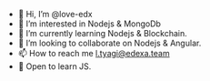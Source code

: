 - 👋 Hi, I’m @love-edx
- 👀 I’m interested in Nodejs & MongoDb
- 🌱 I’m currently learning Nodejs & Blockchain.
- 💞️ I’m looking to collaborate on Nodejs & Angular.
- 📫 How to reach me l.tyagi@edexa.team
- 👀 Open to learn JS.

<!---
love-edx/love-edx is a ✨ special ✨ repository because its `README.md` (this file) appears on your GitHub profile.
You can click the Preview link to take a look at your changes.
--->
